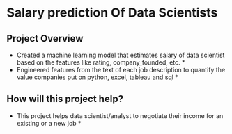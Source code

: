 # Salary prediction Of Data Scientists

## Project Overview
* Created a machine learning model that estimates salary of data scientist based on the features like rating, company_founded, etc. *
* Engineered features from the text of each job description to quantify the value companies put on python, excel, tableau and sql *

## How will this project help?
* This project helps data scientist/analyst to negotiate their income for an existing or a new job *
